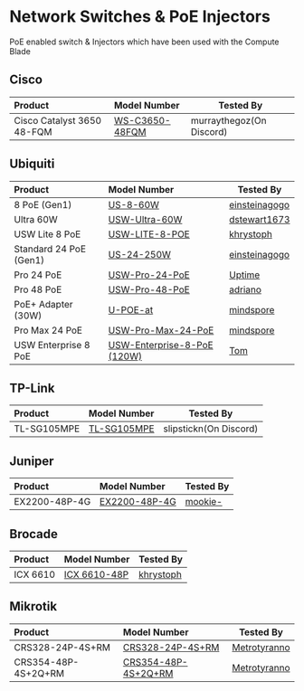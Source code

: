 # Network Switches & PoE Injectors

PoE enabled switch & Injectors which have been used with the Compute Blade

## Cisco
| Product                       | Model Number        | Tested By |
| :---------------------------- | :------------------ | --------- |
| Cisco Catalyst 3650 48-FQM    | [WS-C3650-48FQM](https://www.cisco.com/c/en/us/products/collateral/switches/catalyst-3650-series-switches/data_sheet-c78-729449.html) | murraythegoz(On Discord) |

## Ubiquiti

| Product                | Model Number       | Tested By |
| :--------------------- |:------------------ | --------- |
| 8 PoE (Gen1)           | [US-8-60W](https://techspecs.ui.com/unifi/switching/us-8-60w) | [einsteinagogo](https://github.com/einsteinagogo) |
| Ultra 60W              | [USW-Ultra-60W](https://store.ui.com/us/en/products/usw-ultra-60w) | [dstewart1673](https://github.com/dstewart1673) |
| USW Lite 8 PoE         | [USW-LITE-8-POE](https://store.ui.com/us/en/products/usw-lite-8-poe) | [khrystoph](https://github.com/khrystoph) |
| Standard 24 PoE (Gen1) | [US-24-250W](https://techspecs.ui.com/unifi/switching/us-24-250w) | [einsteinagogo](https://github.com/einsteinagogo) |
| Pro 24 PoE             | [USW-Pro-24-PoE](https://techspecs.ui.com/unifi/switching/usw-pro-24-poe) | [Uptime](https://github.com/uptime-lab) |
| Pro 48 PoE             | [USW-Pro-48-PoE](https://techspecs.ui.com/unifi/switching/usw-pro-48-poe) | [adriano](https://github.com/Adriano8899) |
| PoE+ Adapter (30W)     | [U-POE-at](https://techspecs.ui.com/unifi/accessories/u-poe-at) | [mindspore](https://github.com/cKhoff) |
| Pro Max 24 PoE         | [USW-Pro-Max-24-PoE](https://techspecs.ui.com/unifi/switching/usw-pro-max-24-poe) | [mindspore](https://github.com/cKhoff) |
| USW Enterprise 8 PoE   | [USW-Enterprise-8-PoE (120W)](https://store.ui.com/us/en/category/switching-utility/products/usw-enterprise-8-poe) | [Tom](https://github.com/nyx0) |


## TP-Link

| Product     | Model Number        | Tested By |
| :---------- | :------------------ | --------- |
| TL-SG105MPE | [TL-SG105MPE](https://www.tp-link.com/us/home-networking/5-port-switch/tl-sg105mpe/) | slipstickn(On Discord) |

## Juniper

| Product       | Model Number       | Tested By |
| :------------ |:------------------ | --------- |
| EX2200-48P-4G | [EX2200-48P-4G](https://www.juniper.net/documentation/product/us/en/ex2200/) | [mookie-](https://github.com/mookie-) |

## Brocade

| Product       | Model Number       | Tested By |
| :------------ |:------------------ | --------- |
| ICX 6610      | [ICX 6610-48P](https://webresources.ruckuswireless.com/pdf/datasheets/ds-icx-6610.pdf) | [khrystoph](https://github.com/khrystoph) |

## Mikrotik

| Product       | Model Number       | Tested By |
| :------------ |:------------------ | --------- |
| CRS328-24P-4S+RM | [CRS328-24P-4S+RM](https://mikrotik.com/product/crs328_24p_4s_rm) | [Metrotyranno](https://github.com/metrotyranno) |
| CRS354-48P-4S+2Q+RM | [CRS354-48P-4S+2Q+RM](https://mikrotik.com/product/crs354_48p_4s_2q_rm) | [Metrotyranno](https://github.com/metrotyranno) |
